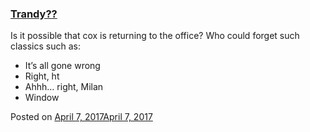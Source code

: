 
### [Trandy??](https://fazthebro.com/2017/04/07/trandy/)

Is it possible that cox is returning to the office? Who could forget such classics such as:

*   It’s all gone wrong
*   Right, ht
*   Ahhh… right, Milan
*   Window

Posted on [April 7, 2017April 7, 2017](https://fazthebro.com/2017/04/07/the-boss-is-back/)
